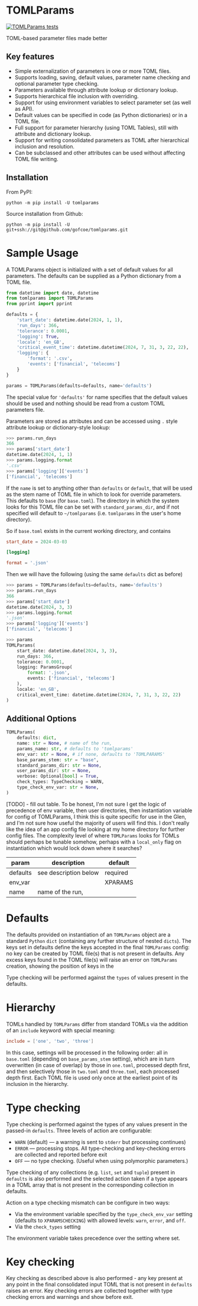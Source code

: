 # TOMLParams

[![TOMLParams tests](https://github.com/gofcoe/xparams/actions/workflows/tests.yml/badge.svg)](https://github.com/gofcoe/xparams/actions/workflows/tests.yml)

TOML-based parameter files made better

## Key features

 * Simple externalization of parameters in one or more TOML files.
 * Supports loading, saving, default values, parameter name checking
   and optional parameter type checking.
 * Parameters available through attribute lookup or dictionary lookup.
 * Supports hierarchical file inclusion with overriding.
 * Support for using environment variables to select parameter set (as well as API).
 * Default values can be specified in code (as Python dictionaries) or in a TOML file.
 * Full support for parameter hierarchy (using TOML Tables),
   still with attribute and dictionary lookup.
 * Support for writing consolidated parameters as TOML after hierarchical inclusion
   and resolution.
 * Can be subclassed and other attributes can be used without affecting TOML file writing.



## Installation

From PyPI:
```
python -m pip install -U tomlparams
```

Source installation from Github:
```
python -m pip install -U git+ssh://git@github.com/gofcoe/tomlparams.git
```

# Sample Usage

A TOMLParams object is initialized with a set of default values for all parameters.
The defaults can be supplied as a Python dictionary from a TOML file.

```python
from datetime import date, datetime
from tomlparams import TOMLParams
from pprint import pprint

defaults = {
    'start_date': datetime.date(2024, 1, 1),
    'run_days': 366,
    'tolerance': 0.0001,
    'logging': True,
    'locale': 'en_GB',
    'critical_event_time': datetime.datetime(2024, 7, 31, 3, 22, 22),
    'logging': {
        'format': '.csv',
        'events': ['financial', 'telecoms']
    }
}

params = TOMLParams(defaults=defaults, name='defaults')
```

The special value for `'defaults'` for name specifies that the default values
should be used and nothing should be read from a custom TOML parameters file.

Parameters are stored as attributes and can be accessed using `.` style attribute
lookup or dictionary-style lookup:

```python
>>> params.run_days
366
>>> params['start_date']
datetime.date(2024, 1, 1)
>>> params.logging.format
'.csv'
>>> params['logging']['events']
['financial', 'telecoms']
```

If the `name` is set to anything other than `defaults` or `default`, that will be
used as the stem name of TOML file in which to look for override parameters.
This defaults to `base` (for `base.toml`). The directory in which the system
looks for this TOML file can be set with `standard_params_dir`, and if not specified
will default to `~/tomlparams` (i.e. `tomlparams` in the user's home directory).

So if `base.toml` exists in the current working directory, and contains

```toml
start_date = 2024-03-03

[logging]

format = '.json'
```

Then we will have the following (using the same `defaults` dict as before)
```python
>>> params = TOMLParams(defaults=defaults, name='defaults')
>>> params.run_days
366
>>> params['start_date']
datetime.date(2024, 3, 3)
>>> params.logging.format
'.json'
>>> params['logging']['events']
['financial', 'telecoms']

>>> params
TOMLParams(
    start_date: datetime.date(2024, 3, 3),
    run_days: 366,
    tolerance: 0.0001,
    logging: ParamsGroup(
    	format: '.json',
    	events: ['financial', 'telecoms']
    ),
    locale: 'en_GB',
    critical_event_time: datetime.datetime(2024, 7, 31, 3, 22, 22)
)
```

## Additional Options

```python
TOMLParams(
    defaults: dict,
    name: str = None, # name of the run,
    params_name: str, # defaults to 'tomlparams'
    env_var: str = None, # if none, defaults to 'TOMLPARAMS'
    base_params_stem: str = "base",
    standard_params_dir: str = None,
    user_params_dir: str = None,
    verbose: Optional[bool] = True,
    check_types: TypeChecking = WARN,
    type_check_env_var: str = None,
)
```

[TODO] - fill out table. To be honest, I'm not sure I get the logic of
precedence of env variable, then user directories, then instantiation
variable for config of TOMLParams, I think this is quite specific for
use in the Glen, and I'm not sure how useful the majority of users
will find this. I don't really like the idea of an app config file
looking at my home directory for further config files. The complexity
level of where `TOMLParams` looks for TOMLs should perhaps be tunable
somehow, perhaps with a `local_only` flag on instantiation which would
lock down where it searches?

| param     | description           | default  |
|-----------|-----------------------|----------|
| defaults  | see description below | required |
| env_var   |                       | XPARAMS  |
| name      | name of the run,      |


# Defaults

The defaults provided on instantiation of an `TOMLParams` object are a
standard `Python` `dict` (containing any further structure of nested
`dicts`). The keys set in defaults define the keys accepted in the
final `TOMLParams` config: no key can be created by TOML file(s) that
is not present in defaults. Any excess keys found in the TOML file(s)
will raise an error on `TOMLParams` creation, showing the position of
keys in the

Type checking will be performed against the `types` of values present in the defaults.


# Hierarchy

TOMLs handled by `TOMLParams` differ from standard TOMLs via the
addition of an `include` keyword with special meaning:

```toml
include = ['one', 'two', 'three']
```

In this case, settings will be processed in the following order: all
in `base.toml` (depending on `base_params_stem` setting), which are in
turn overwritten (in case of overlap) by those in `one.toml`,
processed depth first, and then selectively those in `two.toml` and
`three.toml`, each processed depth first.  Each TOML file is used only
once at the earliest point of its inclusion in the hierarchy.

# Type checking

Type checking is performed against the types of any values present in
the passed-in `defaults`. Three levels of action are configurable:

* `WARN` (default) — a warning is sent to `stderr` but processing continues)
* `ERROR` — processing stops. All type-checking and key-checking errors are collected
   and reported before exit
* `OFF` — no type checking. (Useful when using polymorphic parameters.)

Type checking of any collections (e.g. `list`, `set` and `tuple`)
present in `defaults` is also performed and the selected action taken
if a type appears in a TOML array that is not present in the
corresponding collection in defaults.

Action on a type checking mismatch can be configure in two ways:

* Via the environment variable specified by the
`type_check_env_var` setting (defaults to `XPARAMSCHECKING`) with allowed levels:
`warn`, `error`, and `off`.
* Via the `check_types` setting

The environment variable takes precedence over the setting where set.

# Key checking

Key checking as described above is also performed - any key present at
any point in the final consolidated input TOML that is not present in
`defaults` raises an error. Key checking errors are collected together
with type checking errors and warnings and show before exit.

